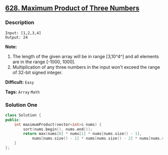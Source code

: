 ## [628. Maximum Product of Three Numbers](https://leetcode.com/problems/maximum-product-of-three-numbers/#/description)

### Description

```
Input: [1,2,3,4]
Output: 24

```

**Note:**

1. The length of the given array will be in range [3,10^4^] and all elements are in the range [-1000, 1000].
2. Multiplication of any three numbers in the input won't exceed the range of 32-bit signed integer.

**Difficult:** `Easy`

**Tags:** `Array` `Math`

### Solution One

```c++
class Solution {
public:
    int maximumProduct(vector<int>& nums) {
        sort(nums.begin(), nums.end());
        return max(nums[0] * nums[1] * nums[nums.size() - 1],
            nums[nums.size() - 1] * nums[nums.size() - 2] * nums[nums.size() - 3]);
    }
};
```

